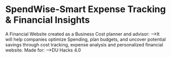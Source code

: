 # SpendWise-Smart Expense Tracking & Financial Insights
A Financial Website created as a Business Cost planner and advisor:
  -->It will help companies optimize Spending, plan budgets, and uncover potential savings through cost tracking, expense analysis and personalized financial website.
Made for:
  -->DU Hacks 4.0
